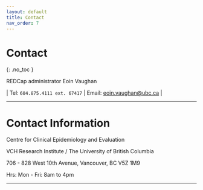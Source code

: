 ```yaml
---
layout: default
title: Contact
nav_order: 7
---
```


# Contact
{: .no_toc }

REDCap administrator
Eoin Vaughan

| Tel: `604.875.4111 ext. 67417` | Email: <eoin.vaughan@ubc.ca> |

---

# Contact Information

Centre for Clinical Epidemiology and Evaluation

VCH Research Institute / The University of British Columbia

706 - 828 West 10th Avenue, Vancouver, BC V5Z 1M9

Hrs: Mon - Fri: 8am to 4pm

---

